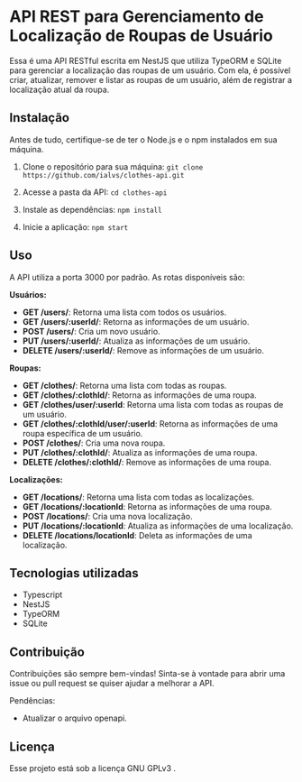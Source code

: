 # API REST para Gerenciamento de Localização de Roupas de Usuário

Essa é uma API RESTful escrita em NestJS que utiliza TypeORM e SQLite para gerenciar a localização das roupas de um usuário. Com ela, é possível criar, atualizar, remover e listar as roupas de um usuário, além de registrar a localização atual da roupa.

## Instalação

Antes de tudo, certifique-se de ter o Node.js e o npm instalados em sua máquina.

1. Clone o repositório para sua máquina:
`git clone https://github.com/ialvs/clothes-api.git`

2. Acesse a pasta da API:
`cd clothes-api`

3. Instale as dependências:
`npm install`

4. Inicie a aplicação:
`npm start`

## Uso

A API utiliza a porta 3000 por padrão. As rotas disponíveis são:

**Usuários:**

- **GET /users/**: Retorna uma lista com todos os usuários.
- **GET /users/:userId/**: Retorna as informações de um usuário.
- **POST /users/**: Cria um novo usuário.
- **PUT /users/:userId/**: Atualiza as informações de um usuário.
- **DELETE /users/:userId/**: Remove as informações de um usuário.

**Roupas:**
- **GET /clothes/**: Retorna uma lista com todas as roupas.
- **GET /clothes/:clothId/**: Retorna as informações de uma roupa.
- **GET /clothes/user/:userId**: Retorna uma lista com todas as roupas de um usuário.
- **GET /clothes/:clothId/user/:userId**: Retorna as informações de uma roupa específica de um usuário.
- **POST /clothes/**: Cria uma nova roupa.
- **PUT /clothes/:clothId/**: Atualiza as informações de uma roupa.
- **DELETE /clothes/:clothId/**: Remove as informações de uma roupa.

**Localizações:**
- **GET /locations/**: Retorna uma lista com todas as localizações.
- **GET /locations/:locationId**: Retorna as informações de uma roupa.
- **POST /locations/**: Cria uma nova localização.
- **PUT /locations/:locationId**: Atualiza as informações de uma localização.
- **DELETE /locations/locationId**: Deleta as informações de uma localização.

## Tecnologias utilizadas

- Typescript
- NestJS
- TypeORM
- SQLite

## Contribuição

Contribuições são sempre bem-vindas! Sinta-se à vontade para abrir uma issue ou pull request se quiser ajudar a melhorar a API.

Pendências: 
- Atualizar o arquivo openapi.

## Licença

Esse projeto está sob a licença GNU GPLv3 .

